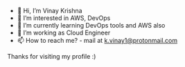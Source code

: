 - 👋 Hi, I’m Vinay Krishna
- 👀 I’m interested in AWS, DevOps
- 🌱 I’m currently learning DevOps tools and AWS also
- 💞️ I’m working as Cloud Engineer
- 📫 How to reach me? - mail at k.vinay1@protonmail.com

Thanks for visiting my profile :)

